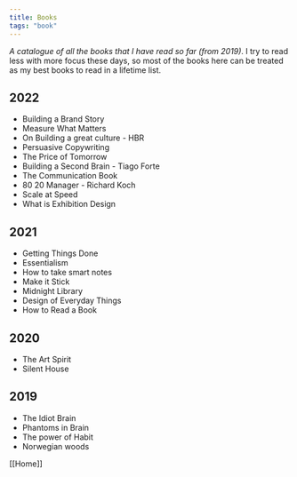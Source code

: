 ```yaml
---
title: Books
tags: "book"
---
```

*A catalogue of all the books that I have read so far (from 2019)*. I try to read less with more focus these days, so most of the books here can be treated as my best books to read in a lifetime list.

## 2022
- Building a Brand Story
- Measure What Matters
- On Building a great culture - HBR
- Persuasive Copywriting
- The Price of Tomorrow
- Building a Second Brain - Tiago Forte
- The Communication Book
- 80 20 Manager - Richard Koch
- Scale at Speed
- What is Exhibition Design


## 2021
- Getting Things Done
- Essentialism
- How to take smart notes
- Make it Stick
- Midnight Library
- Design of Everyday Things
- How to Read a Book


## 2020
- The Art Spirit
- Silent House

## 2019
- The Idiot Brain
- Phantoms in Brain
- The power of Habit
- Norwegian woods

[[Home]]